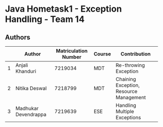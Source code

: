# Java Hometask1 - Exception Handling - Team 14

## Authors
| | Author  | Matriculation Number | Course | Contribution |
| - | ------ | -------------------- | ------ | ------------ |
| 1 | Anjali Khanduri | 7219034 | MDT | Re-throwing Exception |
| 2 | Nitika Deswal | 7218799 | MDT | Chaining Exception, Resource Management |
| 3 | Madhukar Devendrappa  | 7219639 | ESE | Handling Multiple Exceptions |

